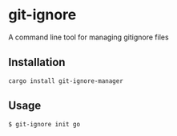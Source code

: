 # git-ignore

A command line tool for managing gitignore files

## Installation

```
cargo install git-ignore-manager
```

## Usage

```
$ git-ignore init go
```
